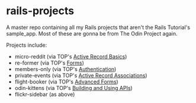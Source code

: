 # rails-projects
A master repo containing all my Rails projects that aren't the Rails Tutorial's sample_app.
Most of these are gonna be from The Odin Project again.

Projects include:
- micro-reddit (via TOP's [Active Record Basics](http://www.theodinproject.com/ruby-on-rails/building-with-active-record))
- re-former (via TOP's [Forms](http://www.theodinproject.com/ruby-on-rails/forms))
- members-only (via TOP's [Authentication](http://www.theodinproject.com/ruby-on-rails/authentication))
- private-events (via TOP's [Active Record Associations](http://www.theodinproject.com/ruby-on-rails/associations))
- flight-booker (via TOP's [Advanced Forms](http://www.theodinproject.com/ruby-on-rails/building-advanced-forms))
- odin-kittens (via TOP's [Building and Using APIs](http://www.theodinproject.com/ruby-on-rails/apis))
- flickr-sidebar (as above)